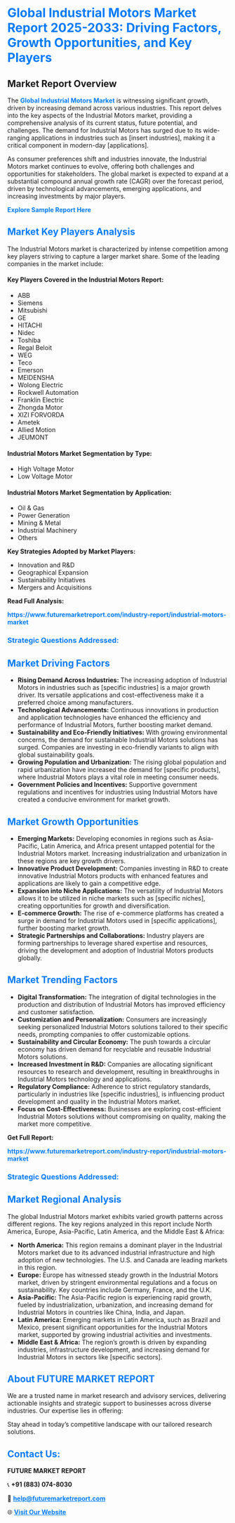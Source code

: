 <h1 style="color: #007BFF;">Global Industrial Motors Market Report 2025-2033: Driving Factors, Growth Opportunities, and Key Players</h1>

<section id="overview">
<h2>Market Report Overview</h2>
<p>The <a href="https://www.futuremarketreport.com/industry-report/industrial-motors-market" style="color: #007BFF; text-decoration: none;"><strong>Global Industrial Motors Market</strong></a> is witnessing significant growth, driven by increasing demand across various industries. This report delves into the key aspects of the Industrial Motors market, providing a comprehensive analysis of its current status, future potential, and challenges. The demand for Industrial Motors has surged due to its wide-ranging applications in industries such as [insert industries], making it a critical component in modern-day [applications].</p>
<p>As consumer preferences shift and industries innovate, the Industrial Motors market continues to evolve, offering both challenges and opportunities for stakeholders. The global market is expected to expand at a substantial compound annual growth rate (CAGR) over the forecast period, driven by technological advancements, emerging applications, and increasing investments by major players.</p>
</section>

<section id="overview">
<p><a href="https://www.futuremarketreport.com/request-sample/reportId=26209" style="color: #007BFF; text-decoration: none;"><strong>Explore Sample Report Here</strong></a></p>
</section>

<section id="key-players">
<h2 style="color: #007BFF;">Market Key Players Analysis</h2>
<p>The Industrial Motors market is characterized by intense competition among key players striving to capture a larger market share. Some of the leading companies in the market include:</p>
<h4>Key Players Covered in the Industrial Motors Report:</h4>
<ul><li>ABB</li><li>Siemens</li><li>Mitsubishi</li><li>GE</li><li>HITACHI</li><li>Nidec</li><li>Toshiba</li><li>Regal Beloit</li><li>WEG</li><li>Teco</li><li>Emerson</li><li>MEIDENSHA</li><li>Wolong Electric</li><li>Rockwell Automation</li><li>Franklin Electric</li><li>Zhongda Motor</li><li>XIZI FORVORDA</li><li>Ametek</li><li>Allied Motion</li><li>JEUMONT</li></ul>
<h4>Industrial Motors Market Segmentation by Type:</h4>
<ul><li>High Voltage Motor</li><li>Low Voltage Motor</li></ul>

<h4>Industrial Motors Market Segmentation by Application:</h4>
<ul><li>Oil &amp; Gas</li><li>Power Generation</li><li>Mining &amp; Metal</li><li>Industrial Machinery</li><li>Others</li></ul>
<p><strong>Key Strategies Adopted by Market Players:</strong></p>
<ul>
<li>Innovation and R&D</li>
<li>Geographical Expansion</li>
<li>Sustainability Initiatives</li>
<li>Mergers and Acquisitions</li>
</ul>
</section>

<section>
<p><strong>Read Full Analysis: </strong></p><a href="https://www.futuremarketreport.com/industry-report/industrial-motors-market" style="color: #007BFF; text-decoration: none;"><strong>https://www.futuremarketreport.com/industry-report/industrial-motors-market</strong></a>
<h3 style="color: #007BFF;">Strategic Questions Addressed:</h3>
</section>

<section id="driving-factors">
<h2 style="color: #007BFF;">Market Driving Factors</h2>
<ul>
<li><strong>Rising Demand Across Industries:</strong> The increasing adoption of Industrial Motors in industries such as [specific industries] is a major growth driver. Its versatile applications and cost-effectiveness make it a preferred choice among manufacturers.</li>
<li><strong>Technological Advancements:</strong> Continuous innovations in production and application technologies have enhanced the efficiency and performance of Industrial Motors, further boosting market demand.</li>
<li><strong>Sustainability and Eco-Friendly Initiatives:</strong> With growing environmental concerns, the demand for sustainable Industrial Motors solutions has surged. Companies are investing in eco-friendly variants to align with global sustainability goals.</li>
<li><strong>Growing Population and Urbanization:</strong> The rising global population and rapid urbanization have increased the demand for [specific products], where Industrial Motors plays a vital role in meeting consumer needs.</li>
<li><strong>Government Policies and Incentives:</strong> Supportive government regulations and incentives for industries using Industrial Motors have created a conducive environment for market growth.</li>
</ul>
</section>

<section id="growth-opportunities">
<h2 style="color: #007BFF;">Market Growth Opportunities</h2>
<ul>
<li><strong>Emerging Markets:</strong> Developing economies in regions such as Asia-Pacific, Latin America, and Africa present untapped potential for the Industrial Motors market. Increasing industrialization and urbanization in these regions are key growth drivers.</li>
<li><strong>Innovative Product Development:</strong> Companies investing in R&D to create innovative Industrial Motors products with enhanced features and applications are likely to gain a competitive edge.</li>
<li><strong>Expansion into Niche Applications:</strong> The versatility of Industrial Motors allows it to be utilized in niche markets such as [specific niches], creating opportunities for growth and diversification.</li>
<li><strong>E-commerce Growth:</strong> The rise of e-commerce platforms has created a surge in demand for Industrial Motors used in [specific applications], further boosting market growth.</li>
<li><strong>Strategic Partnerships and Collaborations:</strong> Industry players are forming partnerships to leverage shared expertise and resources, driving the development and adoption of Industrial Motors products globally.</li>
</ul>
</section>

<section id="trending-factors">
<h2 style="color: #007BFF;">Market Trending Factors</h2>
<ul>
<li><strong>Digital Transformation:</strong> The integration of digital technologies in the production and distribution of Industrial Motors has improved efficiency and customer satisfaction.</li>
<li><strong>Customization and Personalization:</strong> Consumers are increasingly seeking personalized Industrial Motors solutions tailored to their specific needs, prompting companies to offer customizable options.</li>
<li><strong>Sustainability and Circular Economy:</strong> The push towards a circular economy has driven demand for recyclable and reusable Industrial Motors solutions.</li>
<li><strong>Increased Investment in R&D:</strong> Companies are allocating significant resources to research and development, resulting in breakthroughs in Industrial Motors technology and applications.</li>
<li><strong>Regulatory Compliance:</strong> Adherence to strict regulatory standards, particularly in industries like [specific industries], is influencing product development and quality in the Industrial Motors market.</li>
<li><strong>Focus on Cost-Effectiveness:</strong> Businesses are exploring cost-efficient Industrial Motors solutions without compromising on quality, making the market more competitive.</li>
</ul>
</section>

<section>
<p><strong>Get Full Report: </strong></p><a href="https://www.futuremarketreport.com/industry-report/industrial-motors-market" style="color: #007BFF; text-decoration: none;"><strong>https://www.futuremarketreport.com/industry-report/industrial-motors-market</strong></a>
<h3 style="color: #007BFF;">Strategic Questions Addressed:</h3>
</section>


<section id="regional-analysis">
<h2 style="color: #007BFF;">Market Regional Analysis</h2>
<p>The global Industrial Motors market exhibits varied growth patterns across different regions. The key regions analyzed in this report include North America, Europe, Asia-Pacific, Latin America, and the Middle East & Africa:</p>
<ul>
<li><strong>North America:</strong> This region remains a dominant player in the Industrial Motors market due to its advanced industrial infrastructure and high adoption of new technologies. The U.S. and Canada are leading markets in this region.</li>
<li><strong>Europe:</strong> Europe has witnessed steady growth in the Industrial Motors market, driven by stringent environmental regulations and a focus on sustainability. Key countries include Germany, France, and the U.K.</li>
<li><strong>Asia-Pacific:</strong> The Asia-Pacific region is experiencing rapid growth, fueled by industrialization, urbanization, and increasing demand for Industrial Motors in countries like China, India, and Japan.</li>
<li><strong>Latin America:</strong> Emerging markets in Latin America, such as Brazil and Mexico, present significant opportunities for the Industrial Motors market, supported by growing industrial activities and investments.</li>
<li><strong>Middle East & Africa:</strong> The region’s growth is driven by expanding industries, infrastructure development, and increasing demand for Industrial Motors in sectors like [specific sectors].</li>
</ul>
</section>

<footer>
<h2 style="color: #007BFF;">About FUTURE MARKET REPORT</h2>
<p>We are a trusted name in market research and advisory services, delivering actionable insights and strategic support to businesses across diverse industries. Our expertise lies in offering:</p>

<p>Stay ahead in today’s competitive landscape with our tailored research solutions.</p>

<h2 style="color: #007BFF;">Contact Us:</h2>
<p><strong>FUTURE MARKET REPORT</strong></p>
<p>📞 <strong>+91 (883) 074-8030</strong></p>
<p>📧 <strong><a href="mailto:help@futuremarketreport.com" style="color: #007BFF;">help@futuremarketreport.com</a></strong></p>
<p>🌐 <strong><a href="https://www.futuremarketreport.com/" style="color: #007BFF;">Visit Our Website</a></strong></p>
</footer>